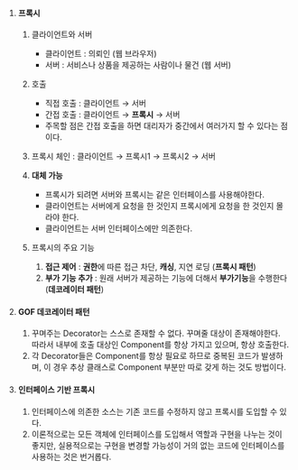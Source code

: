 1. #### 프록시

   1. 클라이언트와 서버

      - 클라이언트 : 의뢰인 (웹 브라우저)
      - 서버 : 서비스나 상품을 제공하는 사람이나 물건 (웹 서버)

   2. 호출

      - 직접 호출 : 클라이언트 → 서버
      - 간접 호출 : 클라이언트 → **프록시** → 서버
      - 주목할 점은 간접 호출을 하면 대리자가 중간에서 여러가지 할 수 있다는 점이다.

   3. 프록시 체인 : 클라이언트 → 프록시1 → 프록시2 → 서버

   4. **대체 가능**

      - 프록시가 되려면 서버와 프록시는 같은 인터페이스를 사용해야한다. 
      - 클라이언트는 서버에게 요청을 한 것인지 프록시에게 요청을 한 것인지 몰라야 한다. 
      - 클라이언트는 서버 인터페이스에만 의존한다.

   5. 프록시의 주요 기능 *<!--(프록시 <> 프록시 패턴)-->*

      1. **접근 제어** : **권한**에 따른 접근 차단, **캐싱**, 지연 로딩 (**프록시 패턴**)
      2. **부가 기능 추가** : 원래 서버가 제공하는 기능에 더해서 **부가기능**을 수행한다 (**데코레이터 패턴**)

2. #### GOF 데코레이터 패턴

   1. 꾸며주는 Decorator는 스스로 존재할 수 없다. 꾸며줄 대상이 존재해야한다. 따라서 내부에 호출 대상인 Component를 항상 가지고 있으며, 항상 호출한다.
   2. 각 Decorator들은 Component를 항상 필요로 하므로 중복된 코드가 발생하며, 이 경우 추상 클래스로 Component 부분만 따로 갖게 하는 것도 방법이다.

3. #### 인터페이스 기반 프록시

   1. 인터페이스에 의존한 소스는 기존 코드를 수정하지 않고 프록시를 도입할 수 있다.
   2. 이론적으로는 모든 객체에 인터페이스를 도입해서 역할과 구현을 나누는 것이 좋지만, 실용적으로는 구현을 변경할 가능성이 거의 없는 코드에 인터페이스를 사용하는 것은 번거롭다.

